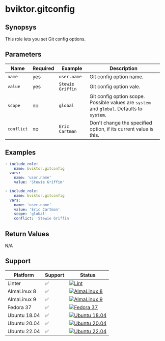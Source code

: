 # bviktor.gitconfig

## Synopsys

This role lets you set Git config options.

## Parameters

| Name | Required | Example | Description |
|---|---|---|---|
| `name` | yes | `user.name` | Git config option name. |
| `value` | yes | `Stewie Griffin` | Git config option vale. |
| `scope` | no | `global` | Git config option scope. Possible values are `system` and `global`. Defaults to `system`. |
| `conflict` | no | `Eric Cartman` | Don't change the specified option, if its current value is this. |

## Examples

```yml
- include_role:
    name: bviktor.gitconfig
  vars:
    name: 'user.name'
    value: 'Stewie Griffin'

- include_role:
    name: bviktor.gitconfig
  vars:
    name: 'user.name'
    value: 'Eric Cartman'
    scope: 'global'
    conflict: 'Stewie Griffin'
```

## Return Values

N/A

## Support

| Platform | Support | Status |
|---|---|---|
| Linter | ✅ | [![Lint](https://github.com/noobient/ansible-galaxy-gitconfig/actions/workflows/lint.yml/badge.svg)](https://github.com/noobient/ansible-galaxy-gitconfig/actions/workflows/lint.yml) |
| AlmaLinux 8 | ✅ | [![AlmaLinux 8](https://github.com/noobient/ansible-galaxy-gitconfig/actions/workflows/almalinux-8.yml/badge.svg)](https://github.com/noobient/ansible-galaxy-gitconfig/actions/workflows/almalinux-8.yml) |
| AlmaLinux 9 | ✅ | [![AlmaLinux 9](https://github.com/noobient/ansible-galaxy-gitconfig/actions/workflows/almalinux-9.yml/badge.svg)](https://github.com/noobient/ansible-galaxy-gitconfig/actions/workflows/almalinux-9.yml) |
| Fedora 37 | ✅ | [![Fedora 37](https://github.com/noobient/ansible-galaxy-gitconfig/actions/workflows/fedora-37.yml/badge.svg)](https://github.com/noobient/ansible-galaxy-gitconfig/actions/workflows/fedora-37.yml) |
| Ubuntu 18.04 | ✅ | [![Ubuntu 18.04](https://github.com/noobient/ansible-galaxy-gitconfig/actions/workflows/ubuntu-18.04.yml/badge.svg)](https://github.com/noobient/ansible-galaxy-gitconfig/actions/workflows/ubuntu-18.04.yml) |
| Ubuntu 20.04 | ✅ | [![Ubuntu 20.04](https://github.com/noobient/ansible-galaxy-gitconfig/actions/workflows/ubuntu-20.04.yml/badge.svg)](https://github.com/noobient/ansible-galaxy-gitconfig/actions/workflows/ubuntu-20.04.yml) |
| Ubuntu 22.04 | ✅ | [![Ubuntu 22.04](https://github.com/noobient/ansible-galaxy-gitconfig/actions/workflows/ubuntu-22.04.yml/badge.svg)](https://github.com/noobient/ansible-galaxy-gitconfig/actions/workflows/ubuntu-22.04.yml) |
